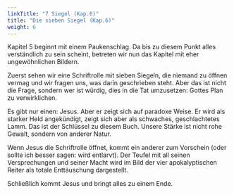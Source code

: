 ```yaml
---
linkTitle: "7 Siegel (Kap.6)"
title: "Die sieben Siegel (Kap.6)"
weight: 6
---
```


Kapitel 5 beginnt mit einem Paukenschlag. Da bis zu diesem Punkt alles verständlich zu sein scheint, betreten wir nun das Kapitel mit eher ungewöhnlichen Bildern.

Zuerst sehen wir eine Schriftrolle mit sieben Siegeln, die niemand zu öffnen vermag und wir fragen uns, was darin geschrieben steht. Aber das ist nicht die Frage, sondern wer ist würdig, dies in die Tat umzusetzen: Gottes Plan zu verwirklichen. 

Es gibt nur einen: Jesus. Aber er zeigt sich auf paradoxe Weise. Er wird als starker Held angekündigt, zeigt sich aber als schwaches, geschlachtetes Lamm. Das ist der Schlüssel zu diesem Buch. Unsere Stärke ist nicht rohe Gewalt, sondern von anderer Natur.

Wenn Jesus die Schriftrolle öffnet, kommt ein anderer zum Vorschein (oder sollte ich besser sagen: wird entlarvt). Der Teufel mit all seinen Versprechungen und seiner Macht wird im Bild der vier apokalyptischen Reiter als totale Enttäuschung dargestellt.

Schließlich kommt Jesus und bringt alles zu einem Ende.